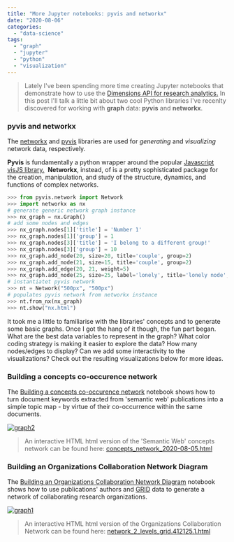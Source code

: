```yaml
---
title: "More Jupyter notebooks: pyvis and networkx"
date: "2020-08-06"
categories: 
  - "data-science"
tags: 
  - "graph"
  - "jupyter"
  - "python"
  - "visualization"
---
```


> Lately I've been spending more time creating Jupyter notebooks that demonstrate how to use the [Dimensions API for research analytics.](https://api-lab.dimensions.ai/) In this post I'll talk a little bit about two cool Python libraries I've recenlty discovered for working with **graph** data: **pyvis** and **networkx**.

### pyvis and networkx

The [networkx](https://networkx.github.io/documentation/stable/reference/introduction.html) and [pyvis](https://pyvis.readthedocs.io/en/latest/tutorial.html) libraries are used for _generating_ and _visualizing_ network data, respectively.

**Pyvis** is fundamentally a python wrapper around the popular [Javascript visJS library.](https://visjs.github.io/vis-network/examples/) 
**Networkx**, instead, of is a pretty sophisticated package for the creation, manipulation, and study of the structure, dynamics, and functions of complex networks.


```python
>>> from pyvis.network import Network
>>> import networkx as nx
# generate generic network graph instance
>>> nx_graph = nx.Graph()
# add some nodes and edges
>>> nx_graph.nodes[1]['title'] = 'Number 1'
>>> nx_graph.nodes[1]['group'] = 1
>>> nx_graph.nodes[3]['title'] = 'I belong to a different group!'
>>> nx_graph.nodes[3]['group'] = 10
>>> nx_graph.add_node(20, size=20, title='couple', group=2)
>>> nx_graph.add_node(21, size=15, title='couple', group=2)
>>> nx_graph.add_edge(20, 21, weight=5)
>>> nx_graph.add_node(25, size=25, label='lonely', title='lonely node', group=3)
# instantiatet pyvis network
>>> nt = Network("500px", "500px")
# populates pyvis network from networkx instance
>>> nt.from_nx(nx_graph)
>>> nt.show("nx.html")
```

It took me a little to familiarise with the libraries' concepts and to generate some basic graphs. Once I got the hang of it though, the fun part began. What are the best data variables to represent in the graph? What color coding strategy is making it easier to explore the data? How many nodes/edges to display? Can we add some interactivity to the visualizations? Check out the resulting visualizations below for more ideas.

### Building a concepts co-occurence network

The [Building a concepts co-occurence network](https://api-lab.dimensions.ai/cookbooks/2-publications/Concepts-network-graph.html) notebook shows how to turn document keywords extracted from 'semantic web' publications into a simple topic map - by virtue of their co-occurrence within the same documents.

[![graph2](/media/static/blog_img/graph2-1024x513.jpg)](http://www.michelepasin.org/blog/wp-content/uploads/2020/08/graph2.jpg)

> An interactive HTML html version of the 'Semantic Web' concepts network can be found here: [concepts\_network\_2020-08-05.html](http://api-sample-data.dimensions.ai/dataviz-exports/concets-cooccurence/concepts_network_2020-08-05.html)



### Building an Organizations Collaboration Network Diagram

The [Building an Organizations Collaboration Network Diagram](https://api-lab.dimensions.ai/cookbooks/8-organizations/3-Organizations-Collaboration-Network.html) notebook shows how to use publications' authors and [GRID](https://grid.ac/) data to generate a network of collaborating research organizations.


[![graph1](/media/static/blog_img/graph1-1024x515.jpg)](http://www.michelepasin.org/blog/wp-content/uploads/2020/08/graph1.jpg)


> An interactive HTML html version of the Organizations Collaboration Network can be found here:  [network\_2\_levels\_grid.412125.1.html](http://api-sample-data.dimensions.ai/dataviz-exports/3-Organizations-Collaboration-Network/network_2_levels_grid.412125.1.html)
